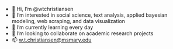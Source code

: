 - 👋 Hi, I’m @wtchristiansen
- 👀 I’m interested in social science, text analysis, applied bayesian modeling, web scraping, and data visualization
- 🌱 I’m currently learning every day
- 💞️ I’m looking to collaborate on academic research projects
- 📫 w.t.christiansen@msmary.edu


<!---
wtchristiansen/wtchristiansen is a ✨ special ✨ repository because its `README.md` (this file) appears on your GitHub profile.
You can click the Preview link to take a look at your changes.
--->
